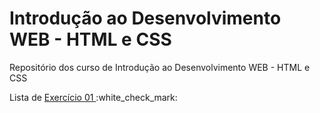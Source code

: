 # Introdução ao Desenvolvimento WEB - HTML e CSS
Repositório dos curso de Introdução  ao Desenvolvimento WEB - HTML e CSS

<p> Lista de <a href="https://github.com/tatycalixto/introducao-html-css/tree/main/aula01"> Exercício 01 </a>  :white_check_mark: </p>
